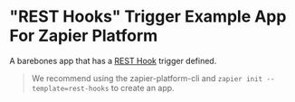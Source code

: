 # "REST Hooks" Trigger Example App For Zapier Platform

A barebones app that has a [REST Hook](http://resthooks.org) trigger defined.

> We recommend using the zapier-platform-cli and `zapier init --template=rest-hooks` to create an app.
